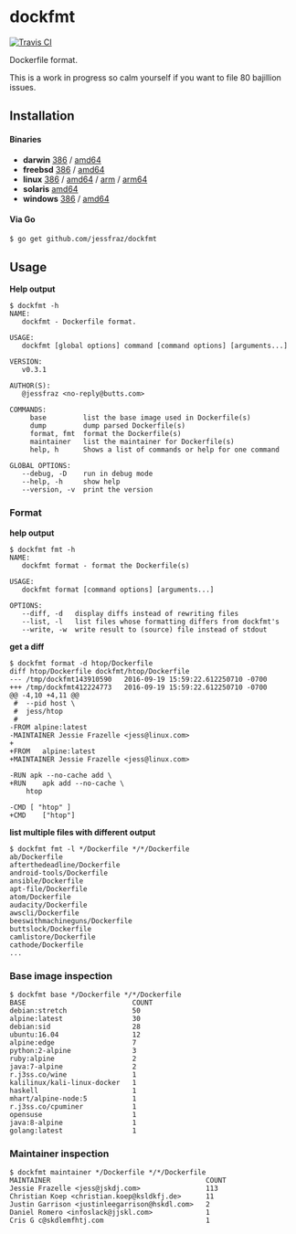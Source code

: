 # dockfmt

[![Travis
CI](https://travis-ci.org/jessfraz/dockfmt.svg?branch=master)](https://travis-ci.org/jessfraz/dockfmt)

Dockerfile format.

This is a work in progress so calm yourself if you want to file 80 bajillion
issues.

## Installation

#### Binaries

- **darwin** [386](https://github.com/jessfraz/dockfmt/releases/download/v0.3.1/dockfmt-darwin-386) / [amd64](https://github.com/jessfraz/dockfmt/releases/download/v0.3.1/dockfmt-darwin-amd64)
- **freebsd** [386](https://github.com/jessfraz/dockfmt/releases/download/v0.3.1/dockfmt-freebsd-386) / [amd64](https://github.com/jessfraz/dockfmt/releases/download/v0.3.1/dockfmt-freebsd-amd64)
- **linux** [386](https://github.com/jessfraz/dockfmt/releases/download/v0.3.1/dockfmt-linux-386) / [amd64](https://github.com/jessfraz/dockfmt/releases/download/v0.3.1/dockfmt-linux-amd64) / [arm](https://github.com/jessfraz/dockfmt/releases/download/v0.3.1/dockfmt-linux-arm) / [arm64](https://github.com/jessfraz/dockfmt/releases/download/v0.3.1/dockfmt-linux-arm64)
- **solaris** [amd64](https://github.com/jessfraz/dockfmt/releases/download/v0.3.1/dockfmt-solaris-amd64)
- **windows** [386](https://github.com/jessfraz/dockfmt/releases/download/v0.3.1/dockfmt-windows-386) / [amd64](https://github.com/jessfraz/dockfmt/releases/download/v0.3.1/dockfmt-windows-amd64)

#### Via Go

```bash
$ go get github.com/jessfraz/dockfmt
```

## Usage

**Help output**

```console
$ dockfmt -h
NAME:
   dockfmt - Dockerfile format.

USAGE:
   dockfmt [global options] command [command options] [arguments...]

VERSION:
   v0.3.1

AUTHOR(S):
   @jessfraz <no-reply@butts.com>

COMMANDS:
     base         list the base image used in Dockerfile(s)
     dump         dump parsed Dockerfile(s)
     format, fmt  format the Dockerfile(s)
     maintainer   list the maintainer for Dockerfile(s)
     help, h      Shows a list of commands or help for one command

GLOBAL OPTIONS:
   --debug, -D    run in debug mode
   --help, -h     show help
   --version, -v  print the version

```

### Format

**help output**

```console
$ dockfmt fmt -h
NAME:
   dockfmt format - format the Dockerfile(s)

USAGE:
   dockfmt format [command options] [arguments...]

OPTIONS:
   --diff, -d   display diffs instead of rewriting files
   --list, -l   list files whose formatting differs from dockfmt's
   --write, -w  write result to (source) file instead of stdout
```

**get a diff**

```console
$ dockfmt format -d htop/Dockerfile
diff htop/Dockerfile dockfmt/htop/Dockerfile
--- /tmp/dockfmt143910590	2016-09-19 15:59:22.612250710 -0700
+++ /tmp/dockfmt412224773	2016-09-19 15:59:22.612250710 -0700
@@ -4,10 +4,11 @@
 # 	--pid host \
 # 	jess/htop
 #
-FROM alpine:latest
-MAINTAINER Jessie Frazelle <jess@linux.com>
+
+FROM	alpine:latest
+MAINTAINER	Jessie Frazelle <jess@linux.com>

-RUN apk --no-cache add \
+RUN	apk add --no-cache \
 	htop

-CMD [ "htop" ]
+CMD	["htop"]
```

**list multiple files with different output**

```console
$ dockfmt fmt -l */Dockerfile */*/Dockerfile
ab/Dockerfile
afterthedeadline/Dockerfile
android-tools/Dockerfile
ansible/Dockerfile
apt-file/Dockerfile
atom/Dockerfile
audacity/Dockerfile
awscli/Dockerfile
beeswithmachineguns/Dockerfile
buttslock/Dockerfile
camlistore/Dockerfile
cathode/Dockerfile
...
```

### Base image inspection

```console
$ dockfmt base */Dockerfile */*/Dockerfile
BASE                          COUNT
debian:stretch                50
alpine:latest                 30
debian:sid                    28
ubuntu:16.04                  12
alpine:edge                   7
python:2-alpine               3
ruby:alpine                   2
java:7-alpine                 2
r.j3ss.co/wine                1
kalilinux/kali-linux-docker   1
haskell                       1
mhart/alpine-node:5           1
r.j3ss.co/cpuminer            1
opensuse                      1
java:8-alpine                 1
golang:latest                 1
```

### Maintainer inspection

```console
$ dockfmt maintainer */Dockerfile */*/Dockerfile
MAINTAINER                                      COUNT
Jessie Frazelle <jess@jskdj.com>                113
Christian Koep <christian.koep@ksldkfj.de>      11
Justin Garrison <justinleegarrison@hskdl.com>   2
Daniel Romero <infoslack@jjskl.com>             1
Cris G c@skdlemfhtj.com                         1
```

